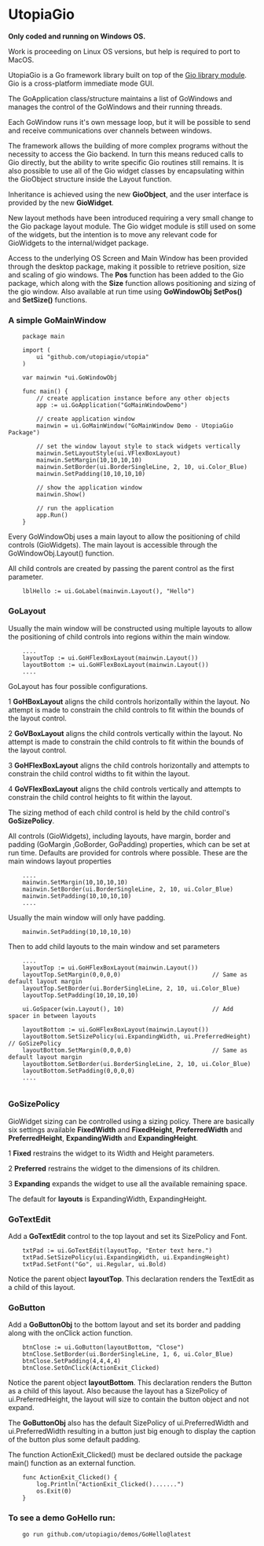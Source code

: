 # UtopiaGio

**Only coded and running on Windows OS.**

Work is proceeding on Linux OS versions, but help is required to port to MacOS.

UtopiaGio is a Go framework library built on top of the <a href="https://gioui.org">Gio library module</a>. Gio is a cross-platform immediate mode GUI.

The GoApplication class/structure maintains a list of GoWindows and manages the control of the GoWindows and their running threads.

Each GoWindow runs it's own message loop, but it will be possible to send and receive communications over channels between windows.

The framework allows the building of more complex programs without the necessity to access the Gio backend. In turn this means reduced calls to Gio directly, but the ability to write specific Gio routines still remains. It is also possible to use all of the Gio widget classes by encapsulating within the GioObject structure inside the Layout function.
					
Inheritance is achieved using the new **GioObject**, and the user interface is provided by the new **GioWidget**.
					
New layout methods have been introduced requiring a very small change to the Gio package layout module. The Gio widget module is still used on some of the widgets, but the intention is to move any relevant code for GioWidgets to the internal/widget package.

Access to the underlying OS Screen and Main Window has been provided through the desktop package, making it possible to retrieve position, size and scaling of gio windows. The **Pos** function has been added to the Gio package, which along with the **Size** function allows positioning and sizing of the gio window. Also available at run time using **GoWindowObj SetPos()** and **SetSize()** functions.

### A simple GoMainWindow
```
    package main

    import (
        ui "github.com/utopiagio/utopia"
    )

    var mainwin *ui.GoWindowObj

    func main() {
        // create application instance before any other objects
        app := ui.GoApplication("GoMainWindowDemo")
	
        // create application window
        mainwin = ui.GoMainWindow("GoMainWindow Demo - UtopiaGio Package")
	
        // set the window layout style to stack widgets vertically
        mainwin.SetLayoutStyle(ui.VFlexBoxLayout)
        mainwin.SetMargin(10,10,10,10)
        mainwin.SetBorder(ui.BorderSingleLine, 2, 10, ui.Color_Blue)
        mainwin.SetPadding(10,10,10,10)
	
        // show the application window
        mainwin.Show()

        // run the application
        app.Run()
    }
```
Every GoWindowObj uses a main layout to allow the positioning of child controls (GioWidgets). The main layout is accessible through the GoWindowObj.Layout() function.

All child controls are created by passing the parent control as the first parameter.
```
    lblHello := ui.GoLabel(mainwin.Layout(), "Hello")
```
### GoLayout
Usually the main window will be constructed using multiple layouts to allow the positioning of child controls into regions within the main window.
```
    ....
    layoutTop := ui.GoHFlexBoxLayout(mainwin.Layout())
    layoutBottom := ui.GoHFlexBoxLayout(mainwin.Layout())
    ....
```
GoLayout has four possible configurations.

1 **GoHBoxLayout**  aligns the child controls horizontally within the layout. No attempt is made to constrain the child controls to fit within the bounds of the layout control.

2 **GoVBoxLayout**  aligns the child controls vertically within the layout. No attempt is made to constrain the child controls to fit within the bounds of the layout control.

3 **GoHFlexBoxLayout**  aligns the child controls horizontally and attempts to constrain the child control widths to fit within the layout.

4 **GoVFlexBoxLayout**  aligns the child controls vertically and attempts to constrain the child control heights to fit within the layout.

The sizing method of each child control is held by the child control's **GoSizePolicy**.

All controls (GioWidgets), including layouts, have margin, border and padding (GoMargin ,GoBorder, GoPadding) properties, which can be set at run time. Defaults are provided for controls where possible.
These are the main windows layout properties
```
    ....
    mainwin.SetMargin(10,10,10,10)
    mainwin.SetBorder(ui.BorderSingleLine, 2, 10, ui.Color_Blue)
    mainwin.SetPadding(10,10,10,10)
    ....
```
Usually the main window will only have padding.
```
    mainwin.SetPadding(10,10,10,10)
```
Then to add child layouts to the main window and set parameters
```
    ....
    layoutTop := ui.GoHFlexBoxLayout(mainwin.Layout())
    layoutTop.SetMargin(0,0,0,0)                          // Same as default layout margin
    layoutTop.SetBorder(ui.BorderSingleLine, 2, 10, ui.Color_Blue)
    layoutTop.SetPadding(10,10,10,10)

    ui.GoSpacer(win.Layout(), 10)                         // Add spacer in between layouts

    layoutBottom := ui.GoHFlexBoxLayout(mainwin.Layout())
    layoutBottom.SetSizePolicy(ui.ExpandingWidth, ui.PreferredHeight)    // GoSizePolicy
    layoutBottom.SetMargin(0,0,0,0)                       // Same as default layout margin
    layoutBottom.SetBorder(ui.BorderSingleLine, 2, 10, ui.Color_Blue)
    layoutBottom.SetPadding(0,0,0,0)
    ....
    
```
### GoSizePolicy
GioWidget sizing can be controlled using a sizing policy. There are basically six settings available **FixedWidth** and **FixedHeight**, **PreferredWidth** and **PreferredHeight**, **ExpandingWidth** and **ExpandingHeight**.

1 **Fixed**  restrains the widget to its Width and Height parameters.

2 **Preferred**  restrains the widget to the dimensions of its children.

3 **Expanding**  expands the widget to use all the available remaining space.

The default for **layouts** is ExpandingWidth, ExpandingHeight.

### GoTextEdit
Add a **GoTextEdit** control to the top layout and set its SizePolicy and Font.
```
    txtPad := ui.GoTextEdit(layoutTop, "Enter text here.")
    txtPad.SetSizePolicy(ui.ExpandingWidth, ui.ExpandingHeight)
    txtPad.SetFont("Go", ui.Regular, ui.Bold)
```
Notice the parent object **layoutTop**. This declaration renders the TextEdit as a child of this layout.
### GoButton
Add a **GoButtonObj** to the bottom layout and set its border and padding along with the onClick action function.
```
    btnClose := ui.GoButton(layoutBottom, "Close")
    btnClose.SetBorder(ui.BorderSingleLine, 1, 6, ui.Color_Blue)
    btnClose.SetPadding(4,4,4,4)
    btnClose.SetOnClick(ActionExit_Clicked)
```
Notice the parent object **layoutBottom**. This declaration renders the Button as a child of this layout. Also because the layout has a SizePolicy of ui.PreferredHeight, the layout will size to contain the button object and not expand.

The **GoButtonObj** also has the default SizePolicy of ui.PreferredWidth and ui.PreferredWidth resulting in a button just big enough to display the caption of the button plus some default padding.

The function ActionExit_Clicked() must be declared outside the package main() function as an external function.
```
    func ActionExit_Clicked() {
        log.Println("ActionExit_Clicked().......")
        os.Exit(0)
    }
```

### To see a demo GoHello run:
```
    go run github.com/utopiagio/demos/GoHello@latest
```